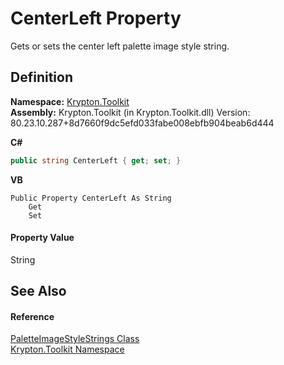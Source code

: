 # CenterLeft Property


Gets or sets the center left palette image style string.



## Definition
**Namespace:** <a href="79d2eac2-21f4-54ff-7552-b20c33c30600.md">Krypton.Toolkit</a>  
**Assembly:** Krypton.Toolkit (in Krypton.Toolkit.dll) Version: 80.23.10.287+8d7660f9dc5efd033fabe008ebfb904beab6d444

**C#**
``` C#
public string CenterLeft { get; set; }
```
**VB**
``` VB
Public Property CenterLeft As String
	Get
	Set
```



#### Property Value
String

## See Also


#### Reference
<a href="c3961ef2-8b5d-fd45-18a2-ffa861fa9cd0.md">PaletteImageStyleStrings Class</a>  
<a href="79d2eac2-21f4-54ff-7552-b20c33c30600.md">Krypton.Toolkit Namespace</a>  
